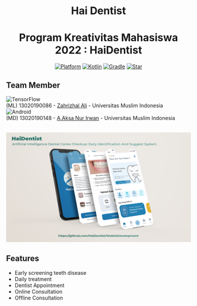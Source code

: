 <h1 align="center">
  Hai Dentist 
</h1>

<h1 align="center">
  Program Kreativitas Mahasiswa 2022 : HaiDentist
</h1>

<p align="center">
  <a href="http://developer.android.com/index.html"><img alt="Platform" src="https://img.shields.io/badge/platform-Android-brightgreen"></a>
  <a href="http://kotlinlang.org"><img alt="Kotlin" src="https://img.shields.io/badge/kotlin-1.6.21-blue"></a>
  <a href="https://developer.android.com/studio/releases/gradle-plugin"><img alt="Gradle" src="https://img.shields.io/badge/gradle-6.6-yellow"></a>
  <a href="https://github.com/4ahsanul/AiDentist"><img alt="Star" src="https://img.shields.io/github/stars/4ahsanul/AiDentist"></a>
</p>

## Team Member
![TensorFlow](https://img.shields.io/badge/TensorFlow-%23FF6F00.svg?style=for-the-badge&logo=TensorFlow&logoColor=white)</br>
(ML) 13020190086 - [Zahrizhal Ali](https://github.com/ZahrizhalAli) - Universitas Muslim Indonesia</br>
![Android](https://img.shields.io/badge/Android-3DDC84?style=for-the-badge&logo=android&logoColor=white)</br>
(MD) 13020190148 - [A.Aksa Nur Irwan](https://github.com/aaksa) - Universitas Muslim Indonesia</br></br>

<img src="gambar/haiDentist.png">

## Features
- Early screening teeth disease
- Daily treatment 
- Dentist Appointment
- Online Consultation
- Offline Consultation
